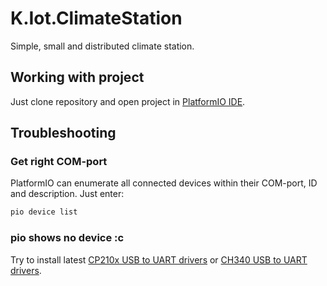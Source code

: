 # K.Iot.ClimateStation

Simple, small and distributed climate station.

## Working with project

Just clone repository and open project in [PlatformIO IDE](https://platformio.org/platformio-ide).

## Troubleshooting

### Get right COM-port

PlatformIO can enumerate all connected devices within their COM-port, ID and description.
Just enter:

```bash
pio device list
```

### pio shows no device :c

Try to install latest
[CP210x USB to UART drivers](https://www.silabs.com/community/interface/forum.topic.html/cp210x_usb_to_uartd-cuKd)
or [CH340 USB to UART drivers](https://sparks.gogo.co.nz/ch340.html).
